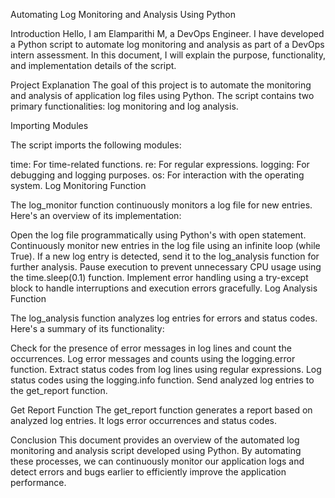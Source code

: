 Automating Log Monitoring and Analysis Using Python

Introduction
Hello, I am Elamparithi M, a DevOps Engineer. I have developed a Python script to automate log monitoring and analysis as part of a DevOps intern assessment. 
In this document, I will explain the purpose, functionality, and implementation details of the script. 

Project Explanation
The goal of this project is to automate the monitoring and analysis of application log files using Python. The script contains two primary functionalities:
log monitoring and log analysis.

Importing Modules

The script imports the following modules:

time: For time-related functions.
re: For regular expressions.
logging: For debugging and logging purposes.
os: For interaction with the operating system.
Log Monitoring Function

The log_monitor function continuously monitors a log file for new entries. Here's an overview of its implementation:

Open the log file programmatically using Python's with open statement.
Continuously monitor new entries in the log file using an infinite loop (while True).
If a new log entry is detected, send it to the log_analysis function for further analysis.
Pause execution to prevent unnecessary CPU usage using the time.sleep(0.1) function.
Implement error handling using a try-except block to handle interruptions and execution errors gracefully.
Log Analysis Function

The log_analysis function analyzes log entries for errors and status codes. Here's a summary of its functionality:

Check for the presence of error messages in log lines and count the occurrences.
Log error messages and counts using the logging.error function.
Extract status codes from log lines using regular expressions.
Log status codes using the logging.info function.
Send analyzed log entries to the get_report function.

Get Report Function
The get_report function generates a report based on analyzed log entries. It logs error occurrences and status codes.

Conclusion
This document provides an overview of the automated log monitoring and analysis script developed using Python. By automating these processes, 
we can continuously monitor our application logs and detect errors and bugs earlier to efficiently improve the application performance.
